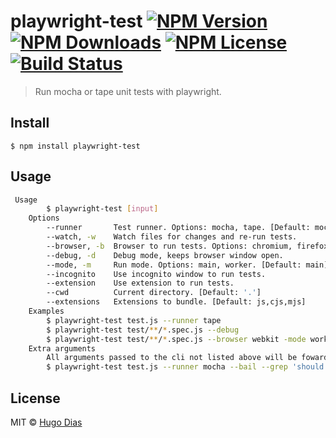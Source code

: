 # playwright-test [![NPM Version](https://img.shields.io/npm/v/playwright-test.svg)](https://www.npmjs.com/package/playwright-test) [![NPM Downloads](https://img.shields.io/npm/dt/playwright-test.svg)](https://www.npmjs.com/package/playwright-test) [![NPM License](https://img.shields.io/npm/l/playwright-test.svg)](https://www.npmjs.com/package/playwright-test) [![Build Status](https://travis-ci.org/hugomrdias/playwright-test.svg?branch=master)](https://travis-ci.org/hugomrdias/playwright-test)

> Run mocha or tape unit tests with playwright.


## Install

```
$ npm install playwright-test
```


## Usage

```bash
 Usage
        $ playwright-test [input]
    Options
        --runner       Test runner. Options: mocha, tape. [Default: mocha]
        --watch, -w    Watch files for changes and re-run tests.
        --browser, -b  Browser to run tests. Options: chromium, firefox, webkit. [Default: chromium]
        --debug, -d    Debug mode, keeps browser window open.
        --mode, -m     Run mode. Options: main, worker. [Default: main]
        --incognito    Use incognito window to run tests.
        --extension    Use extension to run tests.
        --cwd          Current directory. [Default: '.']
        --extensions   Extensions to bundle. [Default: js,cjs,mjs]
    Examples
        $ playwright-test test.js --runner tape
        $ playwright-test test/**/*.spec.js --debug
        $ playwright-test test/**/*.spec.js --browser webkit -mode worker --incognito --debug
    Extra arguments
        All arguments passed to the cli not listed above will be fowarded to the runner.
        $ playwright-test test.js --runner mocha --bail --grep 'should fail'
```


## License

MIT © [Hugo Dias](http://hugodias.me)

